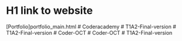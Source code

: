 # H1 link to website
[Portfolio]portfolio_main.html
#   C o d e r a c a d e m y  
 #   T 1 A 2 - F i n a l - v e r s i o n  
 #   T 1 A 2 - F i n a l - v e r s i o n  
 #   C o d e r - O C T  
 #   C o d e r - O C T  
 #   T 1 A 2 - F i n a l - v e r s i o n  
 
